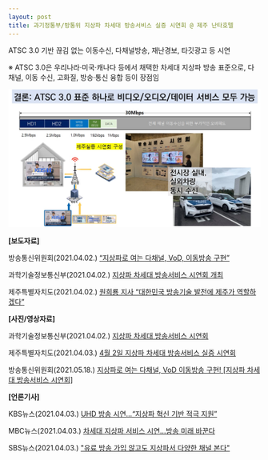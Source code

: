 ```yaml
---
layout: post
title: 과기정통부/방통위 지상파 차세대 방송서비스 실증 시연회 @ 제주 난타호텔
---
```


ATSC 3.0 기반 끊김 없는 이동수신, 다채널방송, 재난경보, 타깃광고 등 시연 

※ ATSC 3.0은 우리나라·미국·캐나다 등에서 채택한 차세대 지상파 방송 표준으로, 다채널, 이동 수신, 고화질, 방송·통신 융합 등이 장점임

![그림](/images/jeju-2021-04.jpg)

**[보도자료]**

방송통신위원회(2021.04.02.) [“지상파로 여는 다채널, VoD, 이동방송 구현”](https://www.korea.kr/news/pressReleaseView.do?newsId=156444603)

과학기술정보통신부(2021.04.02.) [지상파 차세대 방송서비스 시연회 개최](https://www.korea.kr/news/pressReleaseView.do?newsId=156444601)

제주특별자치도(2021.04.02.) [원희룡 지사 “대한민국 방송기술 발전에 제주가 역할하겠다”](https://www.jeju.go.kr/news/bodo/list.htm?act=view&seq=1308439)



**[사진/영상자료]**

과학기술정보통신부(2021.04.02.) [지상파 차세대 방송서비스 시연회](https://www.korea.kr/news/policyPhotoView.do?themekey=dept_activity&bbsKey=40801)

제주특별자치도(2021.04.03.) [4월 2일 지상파 차세대 방송서비스 실증 시연회](https://www.jeju.go.kr/dojisa/news/gallery.htm?act=view&seq=1308763)

방송통신위원회(2021.05.18.) [지상파로 여는 다채널, VoD 이동방송 구현! [지상파 차세대 방송서비스 시연회]](https://youtu.be/XZCh1V-iHdE)



**[언론기사]**

KBS뉴스(2021.04.03.) [UHD 방송 시연…“지상파 혁신 기반 적극 지원”](https://news.kbs.co.kr/news/view.do?ncd=5154024)

MBC뉴스(2021.04.03.) [차세대 지상파 서비스 시연…방송 미래 바꾼다](https://imnews.imbc.com/replay/2021/nwtoday/article/6138013_34943.html)

SBS뉴스(2021.04.03.) ["유료 방송 가입 않고도 지상파서 다양한 채널 본다"](https://news.sbs.co.kr/news/endPage.do?news_id=N1006266696)


